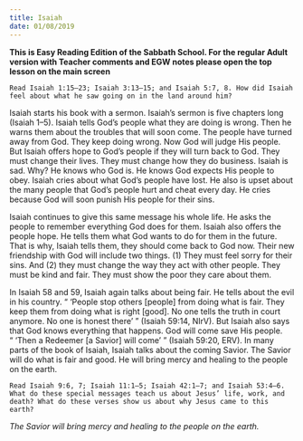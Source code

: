 ```yaml
---
title: Isaiah
date: 01/08/2019
---
```


**This is Easy Reading Edition of the Sabbath School. For the regular Adult version with Teacher comments and EGW notes please open the top lesson on the main screen**

`Read Isaiah 1:15–23; Isaiah 3:13–15; and Isaiah 5:7, 8. How did Isaiah feel about what he saw going on in the land around him?`

Isaiah starts his book with a sermon. Isaiah’s sermon is five chapters long (Isaiah 1–5). Isaiah tells God’s people what they are doing is wrong. Then he warns them about the troubles that will soon come. The people have turned away from God. They keep doing wrong. Now God will judge His people. But Isaiah offers hope to God’s people if they will turn back to God. They must change their lives. They must change how they do business. Isaiah is sad. Why? He knows who God is. He knows God expects His people to obey. Isaiah cries about what God’s people have lost. He also is upset about the many people that God’s people hurt and cheat every day. He cries because God will soon punish His people for their sins. 

Isaiah continues to give this same message his whole life. He asks the people to remember everything God does for them. Isaiah also offers the people hope. He tells them what God wants to do for them in the future. That is why, Isaiah tells them, they should come back to God now. Their new friendship with God will include two things. (1) They must feel sorry for their sins. And (2) they must change the way they act with other people. They must be kind and fair. They must show the poor they care about them.

In Isaiah 58 and 59, Isaiah again talks about being fair. He tells about the evil in his country. “ ‘People stop others [people] from doing what is fair. They keep them from doing what is right [good]. No one tells the truth in court anymore. No one is honest there’ ” (Isaiah 59:14, NIrV). But Isaiah also says that God knows everything that happens. God will come save His people. “ ‘Then a Redeemer [a Savior] will come’ ” (Isaiah 59:20, ERV). In many parts of the book of Isaiah, Isaiah talks about the coming Savior. The Savior will do what is fair and good. He will bring mercy and healing to the people on the earth.

`Read Isaiah 9:6, 7; Isaiah 11:1–5; Isaiah 42:1–7; and Isaiah 53:4–6. What do these special messages teach us about Jesus’ life, work, and death? What do these verses show us about why Jesus came to this earth?`

_The Savior will bring mercy and healing to the people on the earth._